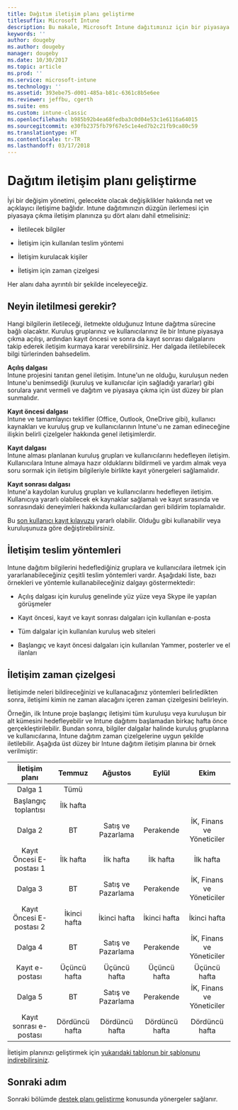 ```yaml
---
title: Dağıtım iletişim planı geliştirme
titlesuffix: Microsoft Intune
description: Bu makale, Microsoft Intune dağıtımınız için bir piyasaya çıkma iletişim planı geliştirmenize yardımcı olur.
keywords: ''
author: dougeby
ms.author: dougeby
manager: dougeby
ms.date: 10/30/2017
ms.topic: article
ms.prod: ''
ms.service: microsoft-intune
ms.technology: ''
ms.assetid: 393ebe75-d001-485a-b81c-6361c8b5e6ee
ms.reviewer: jeffbu, cgerth
ms.suite: ems
ms.custom: intune-classic
ms.openlocfilehash: b985b92b4ea68fedba3c0d04e53c1e6116a64015
ms.sourcegitcommit: e30fb2375fb79f67e5c1e4ed7b2c21fb9ca80c59
ms.translationtype: HT
ms.contentlocale: tr-TR
ms.lasthandoff: 03/17/2018
---
```

# <a name="develop-a-rollout-communication-plan"></a>Dağıtım iletişim planı geliştirme

İyi bir değişim yönetimi, gelecekte olacak değişiklikler hakkında net ve açıklayıcı iletişime bağlıdır. Intune dağıtımınızın düzgün ilerlemesi için piyasaya çıkma iletişim planınıza şu dört alanı dahil etmelisiniz:

-   İletilecek bilgiler

-   İletişim için kullanılan teslim yöntemi

-   İletişim kurulacak kişiler

-   İletişim için zaman çizelgesi

Her alanı daha ayrıntılı bir şekilde inceleyeceğiz.

## <a name="what-needs-to-be-communicated"></a>Neyin iletilmesi gerekir?

Hangi bilgilerin iletileceği, iletmekte olduğunuz Intune dağıtma sürecine bağlı olacaktır. Kuruluş gruplarınız ve kullanıcılarınız ile bir Intune piyasaya çıkma açılışı, ardından kayıt öncesi ve sonra da kayıt sonrası dalgalarını takip ederek iletişim kurmaya karar verebilirsiniz. Her dalgada iletilebilecek bilgi türlerinden bahsedelim.

**Açılış dalgası** <br/>Intune projesini tanıtan genel iletişim. Intune'un ne olduğu, kuruluşun neden Intune'u benimsediği (kuruluş ve kullanıcılar için sağladığı yararlar) gibi sorulara yanıt vermeli ve dağıtım ve piyasaya çıkma için üst düzey bir plan sunmalıdır.

**Kayıt öncesi dalgası**<br/> Intune ve tamamlayıcı teklifler (Office, Outlook, OneDrive gibi), kullanıcı kaynakları ve kuruluş grup ve kullanıcılarının Intune'u ne zaman edineceğine ilişkin belirli çizelgeler hakkında genel iletişimlerdir.

**Kayıt dalgası**<br/> Intune alması planlanan kuruluş grupları ve kullanıcılarını hedefleyen iletişim. Kullanıcılara Intune almaya hazır olduklarını bildirmeli ve yardım almak veya soru sormak için iletişim bilgileriyle birlikte kayıt yönergeleri sağlamalıdır.

**Kayıt sonrası dalgası**<br/> Intune'a kaydolan kuruluş grupları ve kullanıcılarını hedefleyen iletişim. Kullanıcıya yararlı olabilecek ek kaynaklar sağlamalı ve kayıt sırasında ve sonrasındaki deneyimleri hakkında kullanıcılardan geri bildirim toplamalıdır.

Bu [son kullanıcı kayıt kılavuzu](https://gallery.technet.microsoft.com/Intune-End-User-Enrollment-3a0c9b0c?WT.mc_id=Blog_Intune_General_PCIT) yararlı olabilir. Olduğu gibi kullanabilir veya kuruluşunuza göre değiştirebilirsiniz.

## <a name="communication-delivery-methods"></a>İletişim teslim yöntemleri

Intune dağıtım bilgilerini hedeflediğiniz gruplara ve kullanıcılara iletmek için yararlanabileceğiniz çeşitli teslim yöntemleri vardır. Aşağıdaki liste, bazı örnekleri ve yöntemle kullanabileceğiniz dalgayı göstermektedir:

-   Açılış dalgası için kuruluş genelinde yüz yüze veya Skype ile yapılan görüşmeler

-   Kayıt öncesi, kayıt ve kayıt sonrası dalgaları için kullanılan e-posta

-   Tüm dalgalar için kullanılan kuruluş web siteleri

-   Başlangıç ve kayıt öncesi dalgaları için kullanılan Yammer, posterler ve el ilanları

## <a name="communications-timeline"></a>İletişim zaman çizelgesi

İletişimde neleri bildireceğinizi ve kullanacağınız yöntemleri belirledikten sonra, iletişimi kimin ne zaman alacağını içeren zaman çizelgesini belirleyin.

Örneğin, ilk Intune proje başlangıç iletişimi tüm kuruluşu veya kuruluşun bir alt kümesini hedefleyebilir ve Intune dağıtımı başlamadan birkaç hafta önce gerçekleştirilebilir. Bundan sonra, bilgiler dalgalar halinde kuruluş gruplarına ve kullanıcılarına, Intune dağıtım zaman çizelgelerine uygun şekilde iletilebilir. Aşağıda üst düzey bir Intune dağıtım iletişim planına bir örnek verilmiştir:

  | **İletişim planı** | **Temmuz** | **Ağustos** | **Eylül** | **Ekim** |
|:---:|:---:|:---:|:---:|:---:|
| Dalga 1  | Tümü |  |  |  |                                                         
| Başlangıç toplantısı | İlk hafta |  |  |  |                                                         
| Dalga 2 | BT | Satış ve Pazarlama | Perakende | İK, Finans ve Yöneticiler |
| Kayıt Öncesi E-postası 1 | İlk hafta | İlk hafta | İlk hafta | İlk hafta |
| Dalga 3 | BT | Satış ve Pazarlama | Perakende | İK, Finans ve Yöneticiler |
| Kayıt Öncesi E-postası 2 | İkinci hafta | İkinci hafta | İkinci hafta | İkinci hafta |
| Dalga 4 | BT | Satış ve Pazarlama | Perakende | İK, Finans ve Yöneticiler |
| Kayıt e-postası | Üçüncü hafta | Üçüncü hafta | Üçüncü hafta | Üçüncü hafta |
| Dalga 5 | BT | Satış ve Pazarlama | Perakende | İK, Finans ve Yöneticiler |
| Kayıt sonrası e-postası | Dördüncü hafta | Dördüncü hafta | Dördüncü hafta | Dördüncü hafta |

İletişim planınızı geliştirmek için [yukarıdaki tablonun bir şablonunu indirebilirsiniz](https://gallery.technet.microsoft.com/Intune-deployment-planning-fae156c2?redir=0).

## <a name="next-step"></a>Sonraki adım

Sonraki bölümde [destek planı geliştirme](planning-guide-support-plan.md) konusunda yönergeler sağlanır.
